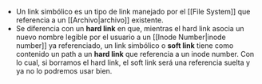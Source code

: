 - Un link simbólico es un tipo de link manejado por el [[File System]] que referencia a un [[Archivo|archivo]] existente.
- Se diferencia con un **hard link** en que, mientras el hard link asocia un nuevo nombre legible por el usuario a un [[Inode Number|inode number]] ya referenciado, un link simbólico o **soft link** tiene como contenido un path a un **hard link** que referencia a un inode number. Con lo cual, si borramos el hard link, el soft link será una referencia suelta y ya no lo podremos usar bien.